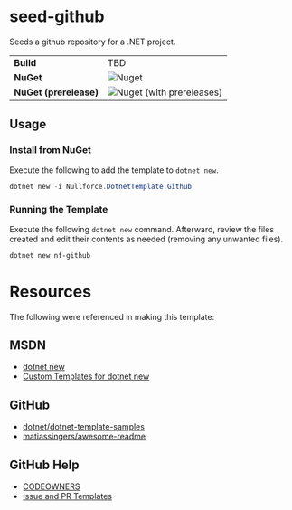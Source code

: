 # seed-github
Seeds a github repository for a .NET project.

|||
----------------------|---
**Build**             | TBD
**NuGet**             | ![Nuget](https://img.shields.io/nuget/v/Nullforce.DotnetTemplate.GitHub.svg)
**NuGet (prerelease)**| ![Nuget (with prereleases)](https://img.shields.io/nuget/vpre/Nullforce.DotnetTemplate.GitHub.svg)


## Usage

### Install from NuGet
Execute the following to add the template to `dotnet new`.

```PowerShell
dotnet new -i Nullforce.DotnetTemplate.Github
```

### Running the Template
Execute the following `dotnet new` command. Afterward, review the files created
and edit their contents as needed (removing any unwanted files).

```PowerShell
dotnet new nf-github
```


# Resources
The following were referenced in making this template:

## MSDN
* [dotnet new](https://docs.microsoft.com/en-us/dotnet/core/tools/dotnet-new)
* [Custom Templates for dotnet new](https://docs.microsoft.com/en-us/dotnet/core/tools/custom-templates)

## GitHub
* [dotnet/dotnet-template-samples](https://github.com/dotnet/dotnet-template-samples)
* [matiassingers/awesome-readme](https://github.com/matiassingers/awesome-readme)

## GitHub Help
* [CODEOWNERS](https://help.github.com/articles/about-codeowners/)
* [Issue and PR Templates](https://blog.github.com/2016-02-17-issue-and-pull-request-templates/)
